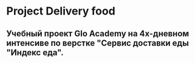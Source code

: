 # Project Delivery food
## Учебный проект Glo Academy на 4х-дневном интенсиве по верстке "Сервис доставки еды "Индекс еда". 
